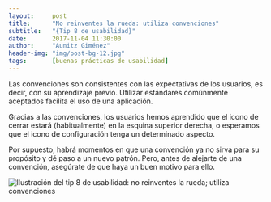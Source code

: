 ```yaml
---
layout:     post
title:      "No reinventes la rueda: utiliza convenciones"
subtitle:   "{Tip 8 de usabilidad}"
date:       2017-11-04 11:30:00
author:     "Aunitz Giménez"
header-img: "img/post-bg-12.jpg"
tags:       [buenas prácticas de usabilidad]
---
```


<p>Las convenciones son consistentes con las expectativas de los usuarios, es decir, con su aprendizaje previo. Utilizar estándares comúnmente aceptados facilita el uso de una aplicación.</p>

<p>Gracias a las convenciones, los usuarios hemos aprendido que el icono de cerrar estará (habitualmente) en la esquina superior derecha, o esperamos que el icono de configuración tenga un determinado aspecto.</p>

<p>Por supuesto, habrá momentos en que una convención ya no sirva para su propósito y dé paso a un nuevo patrón. Pero, antes de alejarte de una convención, asegúrate de que haya un buen motivo para ello.</p>

<p><img src="{{ site.baseurl }}/img/tip-8-utiliza-convenciones.png" loading="lazy" alt="Ilustración del tip 8 de usabilidad: no reinventes la rueda; utiliza convenciones"></p>